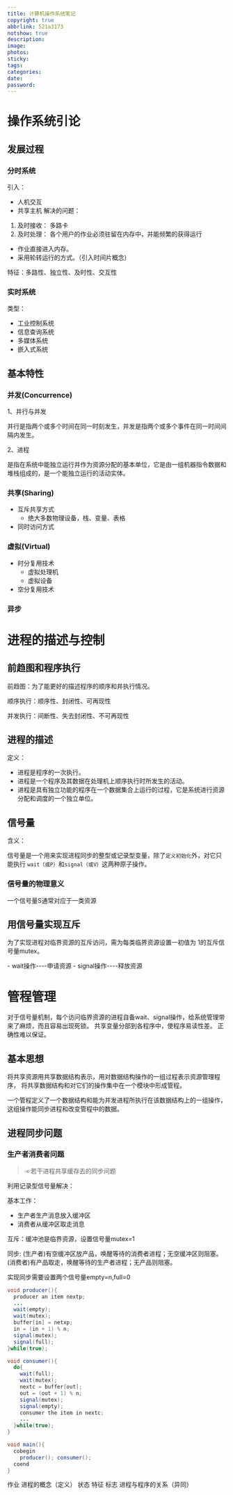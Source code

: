 ```yaml
---
title: 计算机操作系统笔记
copyright: true
abbrlink: 521a3173
notshow: true
description:
image:
photos:
sticky:
tags:
categories:
date:
password:
---
```


# 操作系统引论

## 发展过程

### 分时系统

引入：
- 人机交互
- 共享主机
解决的问题：
1. 及时接收： 多路卡
2. 及时处理： 各个用户的作业必须驻留在内存中，并能频繁的获得运行
  - 作业直接进入内存。
  - 采用轮转运行的方式。（引入时间片概念）

特征：多路性、独立性、及时性、交互性

### 实时系统

类型：
- 工业控制系统
- 信息查询系统
- 多媒体系统
- 嵌入式系统

## 基本特性

### 并发(Concurrence)

1、并行与并发

并行是指两个或多个时间在同一时刻发生，并发是指两个或多个事件在同一时间间隔内发生。

2、进程

是指在系统中能独立运行并作为资源分配的基本单位，它是由一组机器指令数据和堆栈组成的，是一个能独立运行的活动实体。

### 共享(Sharing)

- 互斥共享方式
  - 绝大多数物理设备，栈、变量、表格
- 同时访问方式

### 虚拟(Virtual)

- 时分复用技术
  - 虚拟处理机
  - 虚拟设备
- 空分复用技术

### 异步

# 进程的描述与控制

## 前趋图和程序执行

前趋图：为了能更好的描述程序的顺序和并执行情况。

顺序执行：顺序性、封闭性、可再现性

并发执行：间断性、失去封闭性、不可再现性

## 进程的描述

定义：
- 进程是程序的一次执行。
- 进程是一个程序及其数据在处理机上顺序执行时所发生的活动。
- 进程是具有独立功能的程序在一个数据集合上运行的过程，它是系统进行资源分配和调度的一个独立单位。

## 信号量

含义：

信号量是一个用来实现进程同步的整型或记录型变量，除了`定义初始化`外，对它只能执行 `wait（或P）`和`signal（或V）`这两种原子操作。

### 信号量的物理意义

一个信号量S通常对应于一类资源

## 用信号量实现互斥

  为了实现进程对临界资源的互斥访问，需为每类临界资源设置一初值为 1的互斥信号量mutex。

<div id = "div-border-right-green">
- wait操作----申请资源
- signal操作----释放资源
</div>

# 管程管理

对于信号量机制，每个访问临界资源的进程自备wait、signal操作，给系统管理带来了麻烦，而且容易出现死锁。
共享变量分部到各程序中，使程序易读性差。
正确性难以保证。

## 基本思想

将共享资源用共享数据结构表示，用对数据结构操作的一组过程表示资源管理程序， 将共享数据结构和对它们的操作集中在一个模块中形成管程。

一个管程定义了一个数据结构和能为并发进程所执行在该数据结构上的一组操作，这组操作能同步进程和改变管程中的数据。

## 进程同步问题

### 生产者消费者问题

>☞若干进程共享缓存去的同步问题

利用记录型信号量解决：

基本工作：
- 生产者生产消息放入缓冲区
- 消费者从缓冲区取走消息

互斥：缓冲池是临界资源，设置信号量mutex=1

同步: (生产者)有空缓冲区放产品，唤醒等待的消费者进程；无空缓冲区则阻塞。
(消费者)有产品取走，唤醒等待的生产者进程；无产品则阻塞。

实现同步需要设置两个信号量empty=n,full=0

```java
void producer(){
  producer an item nextp;
  ...
  wait(empty);
  wait(mutex);
  buffer[in] = netxp;
  in = (in + 1) % n;
  signal(mutex);
  signal(full);
}while(true);

void consumer(){
  do{
    wait(full);
    wait(mutex);
    nextc = buffer[out];
    out = (out + 1) % n;
    signal(mutex);
    signal(empty);
    consumer the item in nextc;
    ...
  }while(true);
}

void main(){
  cobegin
    producer(); consumer();
  coend
}
```

作业
进程的概念（定义） 状态 特征 标志 进程与程序的关系（异同）
